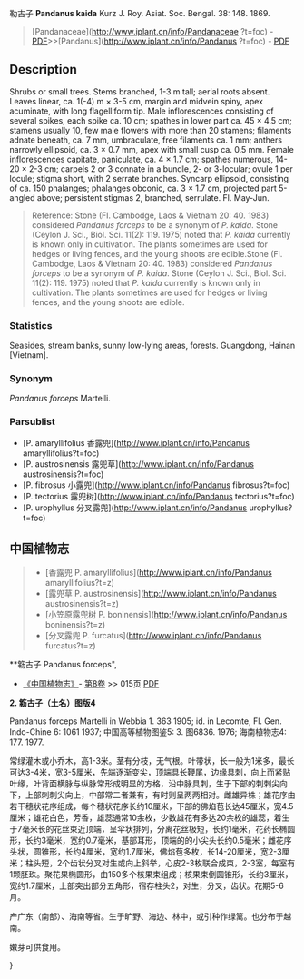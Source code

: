 勒古子 **Pandanus kaida** Kurz J. Roy. Asiat. Soc. Bengal. 38: 148. 1869.

> [Pandanaceae](http://www.iplant.cn/info/Pandanaceae ?t=foc) - [PDF](http://iplant.cn/foc/pdf/Pandanaceae.pdf)>>[Pandanus](http://www.iplant.cn/info/Pandanus ?t=foc) - [PDF](http://www.iplant.cn/foc/pdf/Pandanus.pdf)

## Description

Shrubs or small trees. Stems branched, 1-3 m tall; aerial roots absent. Leaves linear, ca. 1(-4) m × 3-5 cm, margin and midvein spiny, apex acuminate, with long flagelliform tip. Male inflorescences consisting of several spikes, each spike ca. 10 cm; spathes in lower part ca. 45 × 4.5 cm; stamens usually 10, few male flowers with more than 20 stamens; filaments adnate beneath, ca. 7 mm, umbraculate, free filaments ca. 1 mm; anthers narrowly ellipsoid, ca. 3 × 0.7 mm, apex with small cusp ca. 0.5 mm. Female inflorescences capitate, paniculate, ca. 4 × 1.7 cm; spathes numerous, 14-20 × 2-3 cm; carpels 2 or 3 connate in a bundle, 2- or 3-locular; ovule 1 per locule; stigma short, with 2 serrate branches. Syncarp ellipsoid, consisting of ca. 150 phalanges; phalanges obconic, ca. 3 × 1.7 cm, projected part 5-angled above; persistent stigmas 2, branched, serrulate. Fl. May-Jun.

> Reference: 
> Stone (Fl. Cambodge, Laos & Vietnam 20: 40. 1983) considered *Pandanus forceps* to be a synonym of *P. kaida*. Stone (Ceylon J. Sci., Biol. Sci. 11(2): 119. 1975) noted that *P. kaida* currently is known only in cultivation. The plants sometimes are used for hedges or living fences, and the young shoots are edible.Stone (Fl. Cambodge, Laos & Vietnam 20: 40. 1983) considered *Pandanus forceps* to be a synonym of *P. kaida*. Stone (Ceylon J. Sci., Biol. Sci. 11(2): 119. 1975) noted that *P. kaida* currently is known only in cultivation. The plants sometimes are used for hedges or living fences, and the young shoots are edible.

### Statistics
Seasides, stream banks, sunny low-lying areas, forests. Guangdong, Hainan [Vietnam].

### Synonym
*Pandanus forceps* Martelli.

### Parsublist

* [P.  amaryllifolius  香露兜](http://www.iplant.cn/info/Pandanus amaryllifolius?t=foc)
* [P.  austrosinensis  露兜草](http://www.iplant.cn/info/Pandanus austrosinensis?t=foc)
* [P.  fibrosus  小露兜](http://www.iplant.cn/info/Pandanus fibrosus?t=foc)
* [P.  tectorius  露兜树](http://www.iplant.cn/info/Pandanus tectorius?t=foc)
* [P.  urophyllus  分叉露兜](http://www.iplant.cn/info/Pandanus urophyllus?t=foc)

## 中国植物志

> * [香露兜  P.  amaryllifolius](http://www.iplant.cn/info/Pandanus amaryllifolius?t=z)
> * [露兜草  P.  austrosinensis](http://www.iplant.cn/info/Pandanus austrosinensis?t=z)
> * [小笠原露兜树  P.  boninensis](http://www.iplant.cn/info/Pandanus boninensis?t=z)
> * [分叉露兜  P.  furcatus](http://www.iplant.cn/info/Pandanus furcatus?t=z)

**簕古子 Pandanus forceps",

* [《中国植物志》](http://www.iplant.cn/frps)- [第8卷](http://www.iplant.cn/frps/vol/8) >> 015页 [PDF](http://www.iplant.cn/frps/pdf/8/015a.pdf)

**2. 簕古子（土名）图版4**

Pandanus forceps Martelli in Webbia 1. 363 1905; id. in Lecomte, Fl. Gen. Indo-Chine 6: 1061 1937; 中国高等植物图鉴5: 3. 图6836. 1976; 海南植物志4: 177. 1977.

常绿灌木或小乔木，高1-3米。茎有分枝，无气根。叶带状，长一般为1米多，最长可达3-4米，宽3-5厘米，先端逐渐变尖，顶端具长鞭尾，边缘具刺，向上而紧贴叶缘，叶背面横脉与纵脉常形成明显的方格，沿中脉具刺，生于下部的刺刺尖向下，上部刺刺尖向上，中部常二者兼有，有时则呈两两相对。雌雄异株；雄花序由若干穗状花序组成，每个穗状花序长约10厘米，下部的佛焰苞长达45厘米，宽4.5厘米；雄花白色，芳香，雄蕊通常10余枚，少数雄花有多达20余枚的雄蕊，着生于7毫米长的花丝束近顶端，呈伞状排列，分离花丝极短，长约1毫米，花药长椭圆形，长约3毫米，宽约0.7毫米，基部耳形，顶端的的小尖头长约0.5毫米；雌花序头状，圆锥形，长约4厘米，宽约1.7厘米，佛焰苞多枚，长14-20厘米，宽2-3厘米；柱头短，2个齿状分叉对生或向上斜举，心皮2-3枚联合成束，2-3室，每室有1颗胚珠。聚花果椭圆形，由150多个核果束组成；核果束倒圆锥形，长约3厘米，宽约1.7厘米，上部突出部分五角形，宿存柱头2，对生，分叉，齿状。花期5-6月。

产广东（南部）、海南等省。生于旷野、海边、林中，或引种作绿篱。也分布于越南。

嫩芽可供食用。

}